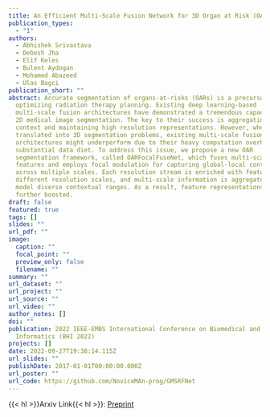```yaml
---
title: An Efficient Multi-Scale Fusion Network for 3D Organ at Risk (OAR) Segmentation
publication_types:
  - "1"
authors:
  - Abhishek Srivastava
  - Debesh Jha
  - Elif Keles
  - Bulent Aydogan
  - Mohamed Abazeed
  - Ulas Bagci
publication_short: ""
abstract: Accurate segmentation of organs-at-risks (OARs) is a precursor for
  optimizing radiation therapy planning. Existing deep learning-based
  multi-scale fusion architectures have demonstrated a tremendous capacity for
  2D medical image segmentation. The key to their success is aggregating global
  context and maintaining high resolution representations. However, when
  translated into 3D segmentation problems, existing multi-scale fusion
  architectures might underperform due to their heavy computation overhead and
  substantial data diet. To address this issue, we propose a new OAR
  segmentation framework, called OARFocalFuseNet, which fuses multi-scale
  features and employs focal modulation for capturing global-local context
  across multiple scales. Each resolution stream is enriched with features from
  different resolution scales, and multi-scale information is aggregated to
  model diverse contextual ranges. As a result, feature representations are
  further boosted.
draft: false
featured: true
tags: []
slides: ""
url_pdf: ""
image:
  caption: ""
  focal_point: ""
  preview_only: false
  filename: ""
summary: ""
url_dataset: ""
url_project: ""
url_source: ""
url_video: ""
author_notes: []
doi: ""
publication: 2022 IEEE-EMBS International Conference on Biomedical and Health
  Informatics (BHI 2022)
projects: []
date: 2022-09-27T19:38:14.115Z
url_slides: ""
publishDate: 2017-01-01T00:00:00.000Z
url_poster: ""
url_code: https://github.com/NoviceMAn-prog/GMSRFNet
---
```

{{< hl >}}Arxiv Link{{< hl >}}: [Preprint](https://arxiv.org/abs/2208.07417)

